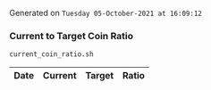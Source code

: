 Generated on `Tuesday 05-October-2021 at 16:09:12`

### Current to Target Coin Ratio
`current_coin_ratio.sh`

Date|Current|Target|Ratio
---|---|---|---
